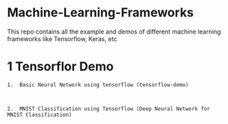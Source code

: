 # Machine-Learning-Frameworks
This repo contains all the example and demos of different machine learning frameworks like Tensorflow, Keras, etc

# 1 Tensorflor Demo
    1.  Basic Neural Network using tensorflow (tensorflow-demo)
    
    
    
    2.  MNIST Classification using Tensorflow (Deep Neural Network for MNIST Classification)
   
   
